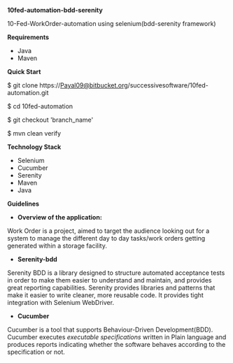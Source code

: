 **10fed-automation-bdd-serenity**

10-Fed-WorkOrder-automation using selenium(bdd-serenity framework)

**Requirements**

- Java
- Maven

**Quick Start**

$ git clone https://Payal09@bitbucket.org/successivesoftware/10fed-automation.git

$ cd 10fed-automation

$ git checkout 'branch_name'

$ mvn clean verify

**Technology Stack**

- Selenium
- Cucumber
- Serenity
- Maven
- Java



**Guidelines**

- **Overview of the application:**

Work Order is a project, aimed to target the audience looking out for a system to manage the different day to day tasks/work orders getting generated within a storage facility.

- **Serenity-bdd**

Serenity BDD is a library designed to structure automated acceptance tests in order to make them easier to understand and maintain, and provides great reporting capabilities. Serenity provides libraries and patterns that make it easier to write cleaner, more reusable code. It provides tight integration with Selenium WebDriver.

- **Cucumber**

Cucumber is a tool that supports Behaviour-Driven Development(BDD). Cucumber executes _executable specifications_ written in Plain language and produces reports indicating whether the software behaves according to the specification or not.
